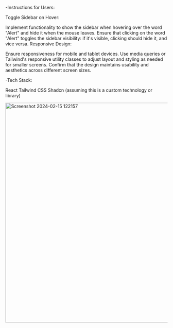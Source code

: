 -Instructions for Users:

Toggle Sidebar on Hover:

Implement functionality to show the sidebar when hovering over the word "Alert" and hide it when the mouse leaves.
Ensure that clicking on the word "Alert" toggles the sidebar visibility: if it's visible, clicking should hide it, and vice versa.
Responsive Design:

Ensure responsiveness for mobile and tablet devices.
Use media queries or Tailwind's responsive utility classes to adjust layout and styling as needed for smaller screens.
Confirm that the design maintains usability and aesthetics across different screen sizes.

-Tech Stack:

React
Tailwind CSS
Shadcn (assuming this is a custom technology or library)



<img width="683" alt="Screenshot 2024-02-15 122157" src="https://github.com/Ayayehia/GeekLabs/assets/120187793/07f7d69e-a880-4be6-bacb-5a6e61cac5ca">
